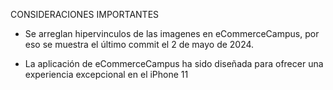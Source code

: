 CONSIDERACIONES IMPORTANTES

* Se arreglan hipervinculos de las imagenes en eCommerceCampus, por eso se muestra el último commit el 2 de mayo de 2024.

* La aplicación de eCommerceCampus ha sido diseñada para ofrecer una experiencia excepcional en el iPhone 11
